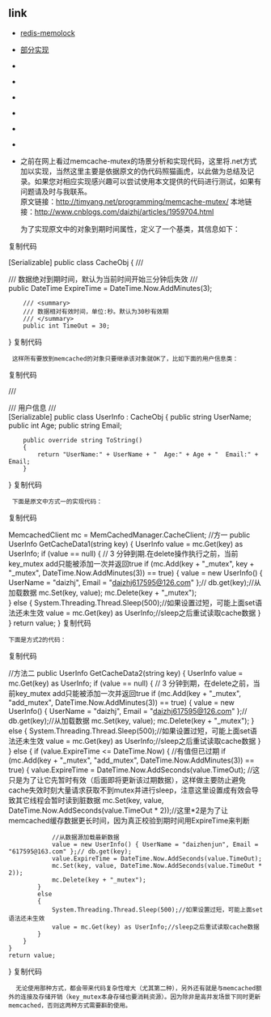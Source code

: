 ## link
- [redis-memolock](https://github.com/kristoff-it/redis-memolock/tree/master/csharp/redis-memolock)
- [部分实现](https://github.com/guoming/Hummingbird)
- []()
- []()
- []()
- []()
- []()
- []()
- []()







     之前在网上看过memcache-mutex的场景分析和实现代码，这里将.net方式加以实现，当然这里主要是依据原文的伪代码照猫画虎，以此做为总结及记录。如果您对相应实现感兴趣可以尝试使用本文提供的代码进行测试，如果有问题请及时与我联系。   
     原文链接：http://timyang.net/programming/memcache-mutex/ 
     本地链接：http://www.cnblogs.com/daizhj/articles/1959704.html
 

     为了实现原文中的对象到期时间属性，定义了一个基类，其信息如下：

 

复制代码

[Serializable]
public class CacheObj
{
        /// <summary>
        /// 数据绝对到期时间，默认为当前时间开始三分钟后失效
        /// </summary>
        public DateTime ExpireTime = DateTime.Now.AddMinutes(3);      

        /// <summary>
        /// 数据相对有效时间，单位:秒。默认为30秒有效期
        /// </summary>
        public int TimeOut = 30;
}
复制代码


     这样所有要放到memcached的对象只要继承该对象就OK了，比如下面的用户信息类： 


复制代码

/// <summary>
/// 用户信息
/// </summary>
[Serializable]
public class UserInfo : CacheObj
{
        public string UserName;
        public int Age;
        public string Email;

        public override string ToString()
        {
            return "UserName:" + UserName + "  Age:" + Age + "  Email:" + Email;
        }
}
复制代码


     下面是原文中方式一的实现代码：
 

复制代码

MemcachedClient mc = MemCachedManager.CacheClient;
//方一
public UserInfo GetCacheData1(string key)
{
    UserInfo value = mc.Get(key) as UserInfo;
    if (value == null)
    {
        // 3 分钟到期.在delete操作执行之前，当前key_mutex add只能被添加一次并返回true
        if (mc.Add(key + "_mutex", key + "_mutex", DateTime.Now.AddMinutes(3)) == true)
        {
            value = new UserInfo() { UserName = "daizhj", Email = "daizhj617595@126.com" };// db.get(key);//从加载数据
            mc.Set(key, value);
            mc.Delete(key + "_mutex");                    
        }
        else
        {
            System.Threading.Thread.Sleep(500);//如果设置过短，可能上面set语法还未生效
            value = mc.Get(key) as UserInfo;//sleep之后重试读取cache数据
        }
    }
    return value;
}
复制代码


    下面是方式2的代码：

 

复制代码

//方法二
public UserInfo GetCacheData2(string key)
{
    UserInfo value = mc.Get(key) as UserInfo;
    if (value == null)
    {
        // 3 分钟到期，在delete之前，当前key_mutex add只能被添加一次并返回true
        if (mc.Add(key + "_mutex", "add_mutex", DateTime.Now.AddMinutes(3)) == true)
        {
            value = new UserInfo() { UserName = "daizhj", Email = "daizhj617595@126.com" };// db.get(key);//从加载数据
            mc.Set(key, value);
            mc.Delete(key + "_mutex");
        }
        else
        {
            System.Threading.Thread.Sleep(500);//如果设置过短，可能上面set语法还未生效
            value = mc.Get(key) as UserInfo;//sleep之后重试读取cache数据
        }
    }
    else
    {
        if (value.ExpireTime <= DateTime.Now)
        {
            //有值但已过期 
            if (mc.Add(key + "_mutex", "add_mutex", DateTime.Now.AddMinutes(3)) == true)
            {
                value.ExpireTime = DateTime.Now.AddSeconds(value.TimeOut);
                //这只是为了让它先暂时有效（后面即将更新该过期数据），这样做主要防止避免cache失效时刻大量请求获取不到mutex并进行sleep，注意这里设置成有效会导致其它线程会暂时读到脏数据
                mc.Set(key, value, DateTime.Now.AddSeconds(value.TimeOut * 2));//这里*2是为了让memcached缓存数据更长时间，因为真正校验到期时间用ExpireTime来判断

                //从数据源加载最新数据
                value = new UserInfo() { UserName = "daizhenjun", Email = "617595@163.com" };// db.get(key);
                value.ExpireTime = DateTime.Now.AddSeconds(value.TimeOut);
                mc.Set(key, value, DateTime.Now.AddSeconds(value.TimeOut * 2));
                mc.Delete(key + "_mutex");
            }
            else
            {
                System.Threading.Thread.Sleep(500);//如果设置过短，可能上面set语法还未生效
                value = mc.Get(key) as UserInfo;//sleep之后重试读取cache数据
            }
        }
    }
    return value;
}
复制代码


      无论使用那种方式，都会带来代码复杂性增大（尤其第二种），另外还有就是与memcached额外的连接及存储开销（key_mutex本身存储也要消耗资源）。因为除非是高并发场景下同时更新memcached，否则这两种方式需要斟酌使用。